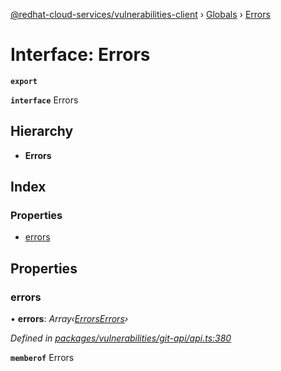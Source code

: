 [@redhat-cloud-services/vulnerabilities-client](../README.md) › [Globals](../globals.md) › [Errors](errors.md)

# Interface: Errors

**`export`** 

**`interface`** Errors

## Hierarchy

* **Errors**

## Index

### Properties

* [errors](errors.md#errors)

## Properties

###  errors

• **errors**: *Array‹[ErrorsErrors](errorserrors.md)›*

*Defined in [packages/vulnerabilities/git-api/api.ts:380](https://github.com/RedHatInsights/javascript-clients/blob/master/packages/vulnerabilities/git-api/api.ts#L380)*

**`memberof`** Errors
